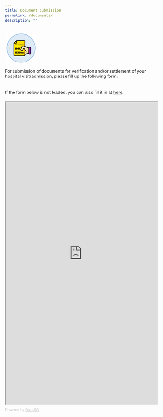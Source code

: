 ```yaml
---
title: Document Submission
permalink: /documents/
description: ""
---
```

<img src="images/doc.png" style="vertical-align: middle; max-width: 19%; margin: 5px;">

For submission of documents for verification and/or settlement of your hospital visit/admission, please fill up the following form:
<br><br>
        <div style="font-family:Sans-Serif;font-size:15px;color:#000;opacity:0.9;padding-top:5px;padding-bottom:8px">If the form below is not loaded, you can also fill it in at <a href="[https://form.gov.sg/63071bcc2c1e9100137c16e0](https://form.gov.sg/63071bcc2c1e9100137c16e0)">here</a>.</div>
		
<iframe id="iframe" src="https://form.gov.sg/63071bcc2c1e9100137c16e0" style="width:100%;height:1000px"></iframe>
<div style="font-family:Sans-Serif;font-size:12px;color:#999;opacity:0.5;padding-top:5px">Powered by <a href="https://form.gov.sg" style="color: #999">FormSG</a></div>